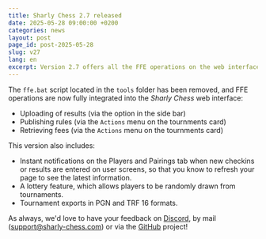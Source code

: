 ```yaml
---
title: Sharly Chess 2.7 released
date: 2025-05-28 09:00:00 +0200
categories: news
layout: post
page_id: post-2025-05-28
slug: v27
lang: en
excerpt: Version 2.7 offers all the FFE operations on the web interface, it also brings the lottery and PGN/TRF16 exports.
---
```


The `ffe.bat` script located in the `tools` folder has been removed, and FFE operations are now fully integrated into the _Sharly Chess_ web interface:

- Uploading of results (via the option in the side bar)
- Publishing rules (via the `Actions` menu on the tournments card)
- Retrieving fees (via the `Actions` menu on the tournments card)

This version also includes:
- Instant notifications on the Players and Pairings tab when new checkins or results are entered on user screens, so that you know to refresh your page to see the latest information.
- A lottery feature, which allows players to be randomly drawn from tournaments.
- Tournament exports in PGN and TRF 16 formats.

As always, we'd love to have your feedback on [Discord](https://discord.gg/WGG87eJzQZ), by mail ([support@sharly-chess.com](mailto:support@sharly-chess.com)) or via the [GitHub](https://github.com/sharly-chess/sharly-chess/issues) project!

